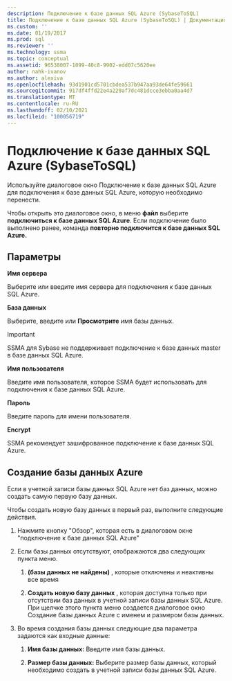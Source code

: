 ```yaml
---
description: Подключение к базе данных SQL Azure (SybaseToSQL)
title: Подключение к базе данных SQL Azure (SybaseToSQL) | Документация Майкрософт
ms.custom: ''
ms.date: 01/19/2017
ms.prod: sql
ms.reviewer: ''
ms.technology: ssma
ms.topic: conceptual
ms.assetid: 96538007-1099-40c8-9902-edd07c5620ee
author: nahk-ivanov
ms.author: alexiva
ms.openlocfilehash: 93d1901cd5701cbdea537b947aa93de64fe59661
ms.sourcegitcommit: 917df4ffd22e4a229af7dc481dcce3ebba0aa4d7
ms.translationtype: MT
ms.contentlocale: ru-RU
ms.lasthandoff: 02/10/2021
ms.locfileid: "100056719"
---
```

# <a name="connect-to-azure-sql-database--sybasetosql"></a>Подключение к базе данных SQL Azure (SybaseToSQL)
Используйте диалоговое окно Подключение к базе данных SQL Azure для подключения к базе данных SQL Azure, которую необходимо перенести.  
  
Чтобы открыть это диалоговое окно, в меню **файл** выберите **подключиться к базе данных SQL Azure**. Если подключение было выполнено ранее, команда **повторно подключится к базе данных SQL Azure.**  
  
## <a name="options"></a>Параметры  
**Имя сервера**  
  
Выберите или введите имя сервера для подключения к базе данных SQL Azure.  
  
**База данных**  
  
Выберите, введите или **Просмотрите** имя базы данных.  
  
> [!IMPORTANT]  
> SSMA для Sybase не поддерживает подключение к базе данных master в базе данных SQL Azure.  
  
**Имя пользователя**  
  
Введите имя пользователя, которое SSMA будет использовать для подключения к базе данных SQL Azure.  
  
**Пароль**  
  
Введите пароль для имени пользователя.  
  
**Encrypt**  
  
SSMA рекомендует зашифрованное подключение к базе данных SQL Azure.  
  
## <a name="create-azure-database"></a>Создание базы данных Azure  
Если в учетной записи базы данных SQL Azure нет баз данных, можно создать самую первую базу данных.  
  
Чтобы создать новую базу данных в первый раз, выполните следующие действия.  
  
1.  Нажмите кнопку "Обзор", которая есть в диалоговом окне "подключение к базе данных SQL Azure"  
  
2.  Если базы данных отсутствуют, отображаются два следующих пункта меню.  
  
    1.  **(базы данных не найдены)** , которые отключены и неактивны все время  
  
    2.  **Создать новую базу данных** , которая доступна только при отсутствии баз данных в учетной записи базы данных SQL Azure. При щелчке этого пункта меню создается диалоговое окно Создание базы данных Azure с именем и размером базы данных.  
  
3.  Во время создания базы данных следующие два параметра задаются как входные данные:  
  
    1.  **Имя базы данных:** Введите имя базы данных.  
  
    2.  **Размер базы данных:** Выберите размер базы данных, который необходимо создать в учетной записи базы данных SQL Azure.  
  

